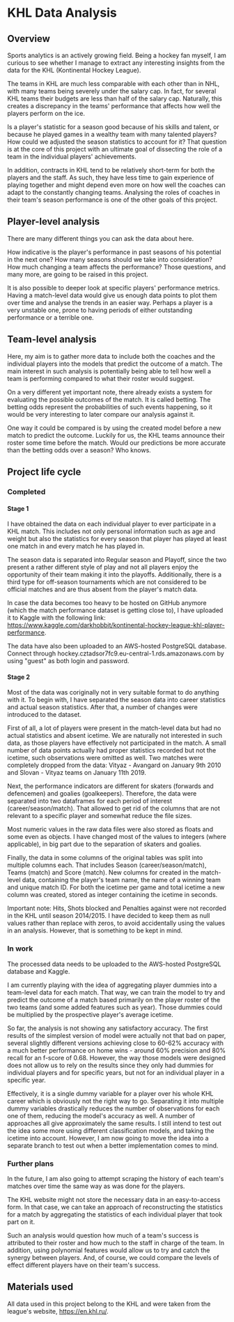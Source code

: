# KHL Data Analysis
## Overview
Sports analytics is an actively growing field. Being a hockey fan myself, I am curious to see whether I manage to extract any interesting insights from the data for the KHL (Kontinental Hockey League).

The teams in KHL are much less comparable with each other than in NHL, with many teams being severely under the salary cap. In fact, for several KHL teams their budgets are less than half of the salary cap. Naturally, this creates a discrepancy in the teams' performance that affects how well the players perform on the ice.

Is a player's statistic for a season good because of his skills and talent, or because he played games in a wealthy team with many talented players? How could we adjusted the season statistics to account for it? That question is at the core of this project with an ultimate goal of dissecting the role of a team in the individual players' achievements.

In addition, contracts in KHL tend to be relatively short-term for both the players and the staff. As such, they have less time to gain experience of playing together and might depend even more on how well the coaches can adapt to the constantly changing teams. Analysing the roles of coaches in their team's season performance is one of the other goals of this project.

## Player-level analysis
There are many different things you can ask the data about here.

How indicative is the player's performance in past seasons of his potential in the next one? How many seasons should we take into consideration? How much changing a team affects the performance? Those questions, and many more, are going to be raised in this project.

It is also possible to deeper look at specific players' performance metrics. Having a match-level data would give us enough data points to plot them over time and analyse the trends in an easier way. Perhaps a player is a very unstable one, prone to having periods of either outstanding performance or a terrible one.

## Team-level analysis
Here, my aim is to gather more data to include both the coaches and the individual players into the models that predict the outcome of a match. The main interest in such analysis is potentially being able to tell how well a team is performing compared to what their roster would suggest.

On a very different yet important note, there already exists a system for evaluating the possible  outcomes of the match. It is called betting. The betting odds represent the probabilities of such events happening, so it would be very interesting to later compare our analysis against it.

One way it could be compared is by using the created model before a new match to predict the outcome. Luckily for us, the KHL teams announce their roster some time before the match. Would our predictions be more accurate than the betting odds over a season? Who knows.

## Project life cycle
### Completed
#### Stage 1
I have obtained the data on each individual player to ever participate in a KHL match. This includes not only personal information such as age and weight but also the statistics for every season that player has played at least one match in and every match he has played in.

The season data is separated into Regular season and Playoff, since the two present a rather different style of play and not all players enjoy the opportunity of their team making it into the playoffs. Additionally, there is a third type for off-season tournaments which are not considered to be official matches and are thus absent from the player's match data.

In case the data becomes too heavy to be hosted on GitHub anymore (which the match performance dataset is getting close to), I have uploaded it to Kaggle with the following link: https://www.kaggle.com/darkhobbit/kontinental-hockey-league-khl-player-performance.

The data have also been uploaded to an AWS-hosted PostgreSQL database. Connect through hockey.cztadsor7fc9.eu-central-1.rds.amazonaws.com by using "guest" as both login and password.

#### Stage 2
Most of the data was coriginally not in very suitable format to do anything with it. To begin with, I have separated the season data into career statistics and actual season statistics. After that, a number of changes were introduced to the dataset.

First of all, a lot of players were present in the match-level data but had no actual statistics and absent icetime. We are naturally not interested in such data, as those players have effectively not participated in the match. A small number of data points actually had proper statistics recorded but not the icetime, such observations were omitted as well. Two matches were completely dropped from the data: Vityaz - Avangard on January 9th 2010 and Slovan - Vityaz teams on January 11th 2019.

Next, the performance indicators are different for skaters (forwards and defencemen) and goalies (goalkeepers). Therefore, the data were separated into two dataframes for each period of interest (career/season/match). That allowed to get rid of the columns that are not relevant to a specific player and somewhat reduce the file sizes.  

Most numeric values in the raw data files were also stored as floats and some even as objects. I have changed most of the values to integers (where applicable), in big part due to the separation of skaters and goalies. 

Finally, the data in some columns of the original tables was split into multiple columns each. That includes Season (career/season/match), Teams (match) and Score (match). New columns for created in the match-level data, containing the player's team name, the name of a winning team and unique match ID. For both the icetime per game and total icetime a new column was created, stored as integer containing the icetime in seconds.

Important note: Hits, Shots blocked and Penalties against were not recorded in the KHL until season 2014/2015. I have decided to keep them as null values rather than replace with zeros, to avoid accidentally using the values in an analysis. However, that is something to be kept in mind.

### In work
The processed data needs to be uploaded to the AWS-hosted PostgreSQL database and Kaggle. 

I am currently playing with the idea of aggregating player dummies into a team-level data for each match. That way, we can train the model to try and predict the outcome of a match based primarily on the player roster of the two teams (and some added features such as year). Those dummies could be multiplied by the prospective player's average icetime.

So far, the analysis is not showing any satisfactory accuracy. The first results of the simplest version of model were actually not that bad on paper, several slightly different versions achieving close to 60-62% accuracy with a much better performance on home wins - around 60% precision and 80% recall for an f-score of 0.68. However, the way those models were designed does not allow us to rely on the results since they only had dummies for individual players and for specific years, but not for an individual player in a specific year.

Effectively, it is a single dummy variable for a player over his whole KHL career which is obviously not the right way to go. Separating it into multiple dummy variables drastically reduces the number of observations for each one of them, reducing the model's accuracy as well. A number of approaches all give approximately the same results. I still intend to test out the idea some more using different classification models, and taking the icetime into account. However, I am now going to move the idea into a separate branch to test out when a better implementation comes to mind. 

### Further plans
In the future, I am also going to attempt scraping the history of each team's matches over time the same way as was done for the players.

The KHL website might not store the necessary data in an easy-to-access form. In that case, we can take an approach of reconstructing the statistics for a match by aggregating the statistics of each individual player that took part on it.

Such an analysis would question how much of a team's success is attributed to their roster and how much to the staff in charge of the team. In addition, using polynomial features would allow us to try and catch the synergy between players. And, of course, we could compare the levels of effect different players have on their team's success.

## Materials used
All data used in this project belong to the KHL and were taken from the league's website, https://en.khl.ru/.
